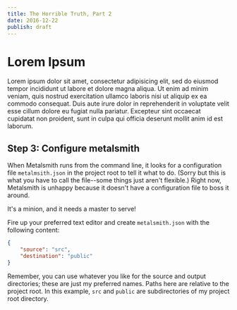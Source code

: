```yaml
---
title: The Horrible Truth, Part 2
date: 2016-12-22
publish: draft
---
```

# Lorem Ipsum

Lorem ipsum dolor sit amet, consectetur adipisicing elit, sed do eiusmod tempor incididunt ut labore et dolore magna aliqua. Ut enim ad minim veniam, quis nostrud exercitation ullamco laboris nisi ut aliquip ex ea commodo consequat. Duis aute irure dolor in reprehenderit in voluptate velit esse cillum dolore eu fugiat nulla pariatur. Excepteur sint occaecat cupidatat non proident, sunt in culpa qui officia deserunt mollit anim id est laborum.

## Step 3: Configure metalsmith

When Metalsmith runs from the command line, it looks for a configuration file `metalmsith.json` in the project root to tell it what to do. (Sorry but this is what you have to call the file--some things just aren't flexible.) Right now, Metalsmith is unhappy because it doesn't have a configuration file to boss it around.

It's a minion, and it needs a master to serve!

Fire up your preferred text editor and create `metalsmith.json` with the following content:

```json
{
    "source": "src",
    "destination": "public"
}
```

Remember, you can use whatever you like for the source and output directories; these are just my preferred names. Paths here are relative to the project root. In this example, `src` and `public` are subdirectories of my project root directory.
